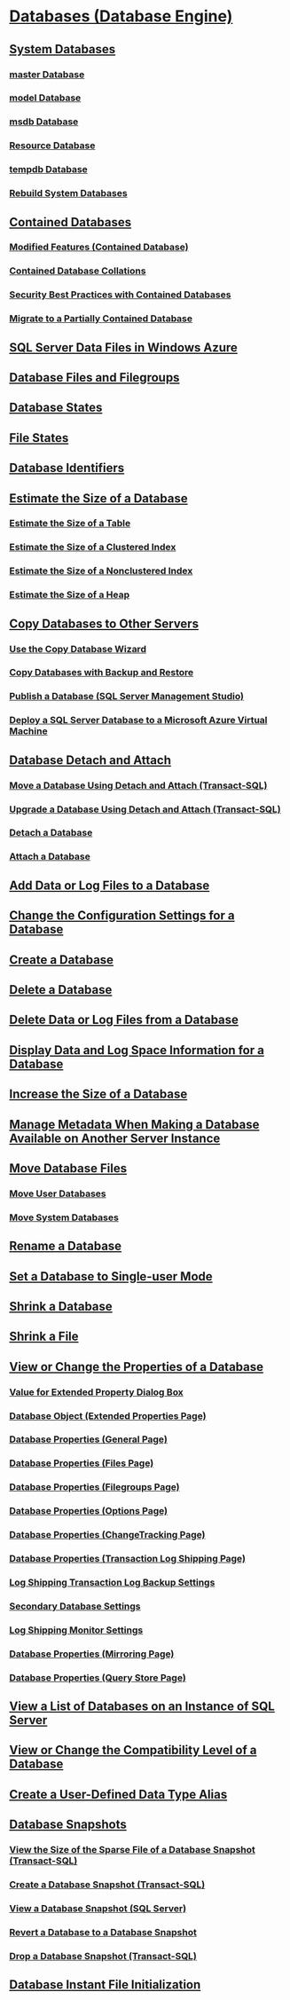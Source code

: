 # [Databases (Database Engine)](databases.md)
## [System Databases](system-databases.md)
### [master Database](master-database.md)
### [model Database](model-database.md)
### [msdb Database](msdb-database.md)
### [Resource Database](resource-database.md)
### [tempdb Database](tempdb-database.md)
### [Rebuild System Databases](rebuild-system-databases.md)
## [Contained Databases](contained-databases.md)
### [Modified Features (Contained Database)](modified-features-contained-database.md)
### [Contained Database Collations](contained-database-collations.md)
### [Security Best Practices with Contained Databases](security-best-practices-with-contained-databases.md)
### [Migrate to a Partially Contained Database](migrate-to-a-partially-contained-database.md)
## [SQL Server Data Files in Windows Azure](sql-server-data-files-in-microsoft-azure.md)
## [Database Files and Filegroups](database-files-and-filegroups.md)
## [Database States](database-states.md)
## [File States](file-states.md)
## [Database Identifiers](database-identifiers.md)
## [Estimate the Size of a Database](estimate-the-size-of-a-database.md)
### [Estimate the Size of a Table](estimate-the-size-of-a-table.md)
### [Estimate the Size of a Clustered Index](estimate-the-size-of-a-clustered-index.md)
### [Estimate the Size of a Nonclustered Index](estimate-the-size-of-a-nonclustered-index.md)
### [Estimate the Size of a Heap](estimate-the-size-of-a-heap.md)
## [Copy Databases to Other Servers](copy-databases-to-other-servers.md)
### [Use the Copy Database Wizard](use-the-copy-database-wizard.md)
### [Copy Databases with Backup and Restore](copy-databases-with-backup-and-restore.md)
### [Publish a Database (SQL Server Management Studio)](publish-a-database-sql-server-management-studio.md)
### [Deploy a SQL Server Database to a Microsoft Azure Virtual Machine](deploy-a-sql-server-database-to-a-microsoft-azure-virtual-machine.md)
## [Database Detach and Attach](database-detach-and-attach-sql-server.md)
### [Move a Database Using Detach and Attach (Transact-SQL)](move-a-database-using-detach-and-attach-transact-sql.md)
### [Upgrade a Database Using Detach and Attach (Transact-SQL)](upgrade-a-database-using-detach-and-attach-transact-sql.md)
### [Detach a Database](detach-a-database.md)
### [Attach a Database](attach-a-database.md)
## [Add Data or Log Files to a Database](add-data-or-log-files-to-a-database.md)
## [Change the Configuration Settings for a Database](change-the-configuration-settings-for-a-database.md)
## [Create a Database](create-a-database.md)
## [Delete a Database](delete-a-database.md)
## [Delete Data or Log Files from a Database](delete-data-or-log-files-from-a-database.md)
## [Display Data and Log Space Information for a Database](display-data-and-log-space-information-for-a-database.md)
## [Increase the Size of a Database](increase-the-size-of-a-database.md)
## [Manage Metadata When Making a Database Available on Another Server Instance](manage-metadata-when-making-a-database-available-on-another-server.md)
## [Move Database Files](move-database-files.md)
### [Move User Databases](move-user-databases.md)
### [Move System Databases](move-system-databases.md)
## [Rename a Database](rename-a-database.md)
## [Set a Database to Single-user Mode](set-a-database-to-single-user-mode.md)
## [Shrink a Database](shrink-a-database.md)
## [Shrink a File](shrink-a-file.md)
## [View or Change the Properties of a Database](view-or-change-the-properties-of-a-database.md)
### [Value for Extended Property Dialog Box](value-for-extended-property-dialog-box.md)
### [Database Object (Extended Properties Page)](database-object-extended-properties-page.md)
### [Database Properties (General Page)](database-properties-general-page.md)
### [Database Properties (Files Page)](database-properties-files-page.md)
### [Database Properties (Filegroups Page)](database-properties-filegroups-page.md)
### [Database Properties (Options Page)](database-properties-options-page.md)
### [Database Properties (ChangeTracking Page)](database-properties-changetracking-page.md)
### [Database Properties (Transaction Log Shipping Page)](database-properties-transaction-log-shipping-page.md)
### [Log Shipping Transaction Log Backup Settings](log-shipping-transaction-log-backup-settings.md)
### [Secondary Database Settings](secondary-database-settings.md)
### [Log Shipping Monitor Settings](log-shipping-monitor-settings.md)
### [Database Properties (Mirroring Page)](database-properties-mirroring-page.md)
### [Database Properties (Query Store Page)](database-properties-query-store-page.md)
## [View a List of Databases on an Instance of SQL Server](view-a-list-of-databases-on-an-instance-of-sql-server.md)
## [View or Change the Compatibility Level of a Database](view-or-change-the-compatibility-level-of-a-database.md)
## [Create a User-Defined Data Type Alias](create-a-user-defined-data-type-alias.md)
## [Database Snapshots](database-snapshots-sql-server.md)
### [View the Size of the Sparse File of a Database Snapshot (Transact-SQL)](view-the-size-of-the-sparse-file-of-a-database-snapshot-transact-sql.md)
### [Create a Database Snapshot (Transact-SQL)](create-a-database-snapshot-transact-sql.md)
### [View a Database Snapshot (SQL Server)](view-a-database-snapshot-sql-server.md)
### [Revert a Database to a Database Snapshot](revert-a-database-to-a-database-snapshot.md)
### [Drop a Database Snapshot (Transact-SQL)](drop-a-database-snapshot-transact-sql.md)
## [Database Instant File Initialization](database-instant-file-initialization.md)